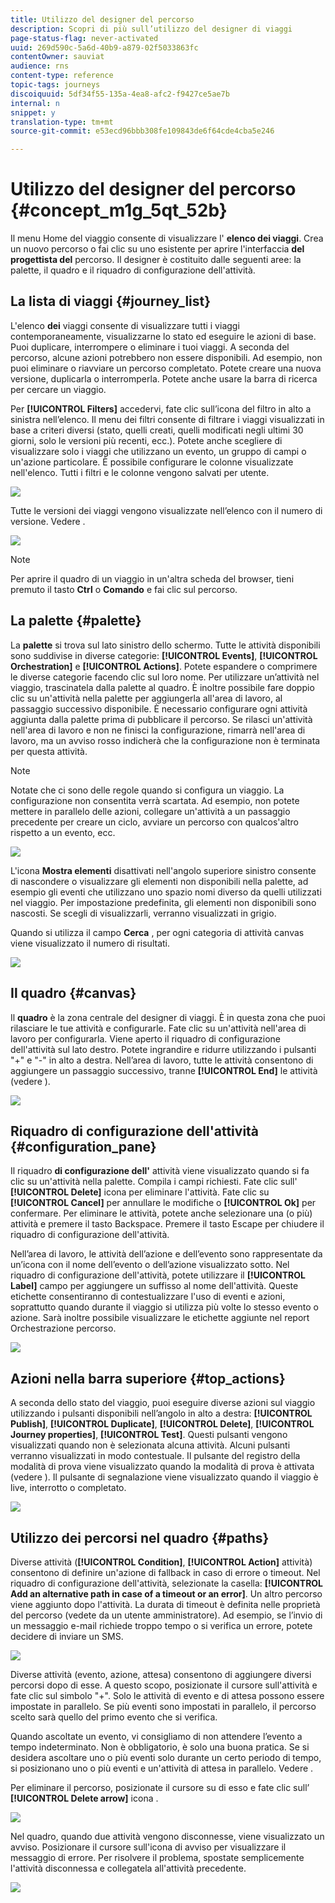 ```yaml
---
title: Utilizzo del designer del percorso
description: Scopri di più sull’utilizzo del designer di viaggi
page-status-flag: never-activated
uuid: 269d590c-5a6d-40b9-a879-02f5033863fc
contentOwner: sauviat
audience: rns
content-type: reference
topic-tags: journeys
discoiquuid: 5df34f55-135a-4ea8-afc2-f9427ce5ae7b
internal: n
snippet: y
translation-type: tm+mt
source-git-commit: e53ecd96bbb308fe109843de6f64cde4cba5e246

---
```



# Utilizzo del designer del percorso {#concept_m1g_5qt_52b}

Il menu Home del viaggio consente di visualizzare l&#39; **elenco dei viaggi**. Crea un nuovo percorso o fai clic su uno esistente per aprire l&#39;interfaccia **del progettista del** percorso. Il designer è costituito dalle seguenti aree: la palette, il quadro e il riquadro di configurazione dell&#39;attività.

## La lista di viaggi {#journey_list}

L&#39;elenco **dei** viaggi consente di visualizzare tutti i viaggi contemporaneamente, visualizzarne lo stato ed eseguire le azioni di base. Puoi duplicare, interrompere o eliminare i tuoi viaggi. A seconda del percorso, alcune azioni potrebbero non essere disponibili. Ad esempio, non puoi eliminare o riavviare un percorso completato. Potete creare una nuova versione, duplicarla o interromperla. Potete anche usare la barra di ricerca per cercare un viaggio.

Per **[!UICONTROL Filters]** accedervi, fate clic sull’icona del filtro in alto a sinistra nell’elenco. Il menu dei filtri consente di filtrare i viaggi visualizzati in base a criteri diversi (stato, quelli creati, quelli modificati negli ultimi 30 giorni, solo le versioni più recenti, ecc.). Potete anche scegliere di visualizzare solo i viaggi che utilizzano un evento, un gruppo di campi o un&#39;azione particolare. È possibile configurare le colonne visualizzate nell&#39;elenco. Tutti i filtri e le colonne vengono salvati per utente.

![](../assets/journey74.png)

Tutte le versioni dei viaggi vengono visualizzate nell’elenco con il numero di versione. Vedere [](../building-journeys/journey-versions.md).

![](../assets/journey37.png)

>[!NOTE]
>
>Per aprire il quadro di un viaggio in un&#39;altra scheda del browser, tieni premuto il tasto **Ctrl** o **Comando** e fai clic sul percorso.

## La palette {#palette}

La **palette** si trova sul lato sinistro dello schermo. Tutte le attività disponibili sono suddivise in diverse categorie: **[!UICONTROL Events]**, **[!UICONTROL Orchestration]** e **[!UICONTROL Actions]**. Potete espandere o comprimere le diverse categorie facendo clic sul loro nome. Per utilizzare un’attività nel viaggio, trascinatela dalla palette al quadro. È inoltre possibile fare doppio clic su un&#39;attività nella palette per aggiungerla all&#39;area di lavoro, al passaggio successivo disponibile. È necessario configurare ogni attività aggiunta dalla palette prima di pubblicare il percorso. Se rilasci un&#39;attività nell&#39;area di lavoro e non ne finisci la configurazione, rimarrà nell&#39;area di lavoro, ma un avviso rosso indicherà che la configurazione non è terminata per questa attività.

>[!NOTE]
>
>Notate che ci sono delle regole quando si configura un viaggio. La configurazione non consentita verrà scartata. Ad esempio, non potete mettere in parallelo delle azioni, collegare un&#39;attività a un passaggio precedente per creare un ciclo, avviare un percorso con qualcos&#39;altro rispetto a un evento, ecc.

![](../assets/journey38.png)

L&#39;icona **Mostra elementi** disattivati nell&#39;angolo superiore sinistro consente di nascondere o visualizzare gli elementi non disponibili nella palette, ad esempio gli eventi che utilizzano uno spazio nomi diverso da quelli utilizzati nel viaggio. Per impostazione predefinita, gli elementi non disponibili sono nascosti. Se scegli di visualizzarli, verranno visualizzati in grigio.

Quando si utilizza il campo **Cerca** , per ogni categoria di attività canvas viene visualizzato il numero di risultati.

![](../assets/palette-filter.png)

## Il quadro {#canvas}

Il **quadro** è la zona centrale del designer di viaggi. È in questa zona che puoi rilasciare le tue attività e configurarle. Fate clic su un&#39;attività nell&#39;area di lavoro per configurarla. Viene aperto il riquadro di configurazione dell&#39;attività sul lato destro. Potete ingrandire e ridurre utilizzando i pulsanti &quot;+&quot; e &quot;-&quot; in alto a destra. Nell’area di lavoro, tutte le attività consentono di aggiungere un passaggio successivo, tranne **[!UICONTROL End]** le attività (vedere [](../building-journeys/end-activity.md)).

![](../assets/journey39.png)

## Riquadro di configurazione dell&#39;attività {#configuration_pane}

Il riquadro **di configurazione dell&#39;** attività viene visualizzato quando si fa clic su un&#39;attività nella palette. Compila i campi richiesti. Fate clic sull&#39; **[!UICONTROL Delete]** icona per eliminare l&#39;attività. Fate clic su **[!UICONTROL Cancel]** per annullare le modifiche o **[!UICONTROL Ok]** per confermare. Per eliminare le attività, potete anche selezionare una (o più) attività e premere il tasto Backspace. Premere il tasto Escape per chiudere il riquadro di configurazione dell&#39;attività.

Nell’area di lavoro, le attività dell’azione e dell’evento sono rappresentate da un’icona con il nome dell’evento o dell’azione visualizzato sotto. Nel riquadro di configurazione dell&#39;attività, potete utilizzare il **[!UICONTROL Label]** campo per aggiungere un suffisso al nome dell&#39;attività. Queste etichette consentiranno di contestualizzare l&#39;uso di eventi e azioni, soprattutto quando durante il viaggio si utilizza più volte lo stesso evento o azione. Sarà inoltre possibile visualizzare le etichette aggiunte nel report Orchestrazione percorso.

![](../assets/journey59bis.png)

## Azioni nella barra superiore {#top_actions}

A seconda dello stato del viaggio, puoi eseguire diverse azioni sul viaggio utilizzando i pulsanti disponibili nell’angolo in alto a destra: **[!UICONTROL Publish]**, **[!UICONTROL Duplicate]**, **[!UICONTROL Delete]**, **[!UICONTROL Journey properties]**, **[!UICONTROL Test]**. Questi pulsanti vengono visualizzati quando non è selezionata alcuna attività. Alcuni pulsanti verranno visualizzati in modo contestuale. Il pulsante del registro della modalità di prova viene visualizzato quando la modalità di prova è attivata (vedere [](../building-journeys/testing-the-journey.md)). Il pulsante di segnalazione viene visualizzato quando il viaggio è live, interrotto o completato.

![](../assets/journey41.png)

## Utilizzo dei percorsi nel quadro {#paths}

Diverse attività (**[!UICONTROL Condition]**, **[!UICONTROL Action]** attività) consentono di definire un&#39;azione di fallback in caso di errore o timeout. Nel riquadro di configurazione dell&#39;attività, selezionate la casella: **[!UICONTROL Add an alternative path in case of a timeout or an error]**. Un altro percorso viene aggiunto dopo l&#39;attività. La durata di timeout è definita nelle proprietà del percorso (vedete [](../building-journeys/changing-properties.md) da un utente amministratore). Ad esempio, se l’invio di un messaggio e-mail richiede troppo tempo o si verifica un errore, potete decidere di inviare un SMS.

![](../assets/journey42.png)

Diverse attività (evento, azione, attesa) consentono di aggiungere diversi percorsi dopo di esse. A questo scopo, posizionate il cursore sull&#39;attività e fate clic sul simbolo &quot;+&quot;. Solo le attività di evento e di attesa possono essere impostate in parallelo. Se più eventi sono impostati in parallelo, il percorso scelto sarà quello del primo evento che si verifica.

Quando ascoltate un evento, vi consigliamo di non attendere l’evento a tempo indeterminato. Non è obbligatorio, è solo una buona pratica. Se si desidera ascoltare uno o più eventi solo durante un certo periodo di tempo, si posizionano uno o più eventi e un&#39;attività di attesa in parallelo. Vedere [](../building-journeys/event-activities.md#section_vxv_h25_pgb).

Per eliminare il percorso, posizionate il cursore su di esso e fate clic sull’ **[!UICONTROL Delete arrow]** icona .

![](../assets/journey42ter.png)

Nel quadro, quando due attività vengono disconnesse, viene visualizzato un avviso. Posizionare il cursore sull&#39;icona di avviso per visualizzare il messaggio di errore. Per risolvere il problema, spostate semplicemente l&#39;attività disconnessa e collegatela all&#39;attività precedente.

![](../assets/canvas-disconnected.png)
